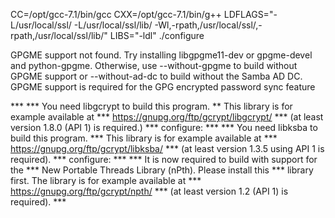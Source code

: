  CC=/opt/gcc-7.1/bin/gcc CXX=/opt/gcc-7.1/bin/g++ LDFLAGS="-L/usr/local/ssl/ -L/usr/local/ssl/lib/ -Wl,-rpath,/usr/local/ssl/,-rpath,/usr/local/ssl/lib/" LIBS="-ldl" ./configure      
 
 GPGME support not found. Try installing libgpgme11-dev or gpgme-devel and python-gpgme. Otherwise, use --without-gpgme to build without GPGME support or --without-ad-dc to build without the Samba AD DC.
 GPGME support is required for the GPG encrypted password sync feature   


***                                                                                                                                                                                 *** You need libgcrypt to build this program.                                                                                                                                       **  This library is for example available at                                                                                                                                        ***   https://gnupg.org/ftp/gcrypt/libgcrypt/                                                                                                                                       *** (at least version 1.8.0 (API 1) is required.)                                                                                                                                   ***                                                                                                                                                                                 configure:                                                                                                                                                                          ***                                                                                                                                                                                 *** You need libksba to build this program.                                                                                                                                         *** This library is for example available at                                                                                                                                        ***   https://gnupg.org/ftp/gcrypt/libksba/                                                                                                                                         *** (at least version 1.3.5 using API 1 is required).                                                                                                                               ***                                                                                                                                                                                 configure:                                                                                                                                                                          ***                                                                                                                                                                                 *** It is now required to build with support for the                                                                                                                                *** New Portable Threads Library (nPth). Please install this                                                                                                                        *** library first.  The library is for example available at                                                                                                                         ***   https://gnupg.org/ftp/gcrypt/npth/                                                                                                                                            *** (at least version 1.2 (API 1) is required).                                                                                                                                     ***                                                               
